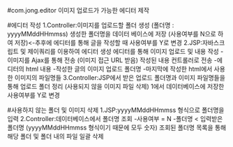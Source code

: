 #com.jong.editor
이미지 업로드가 가능한 에디터 제작
 
#에디터 작성
1.Controller:이미지를 업로드할 폴더 생성 (폴더명 : yyyyMMddHHmmss)
	     생성한 폴더명을 데이터 베이스에 저장 (사용여부를 N으로 하여 저장)<-추후에 에디터를 통해 글을 작성할 때 사용여부를 Y로 변경
2.JSP:자바스크립트 및 제이쿼리를 이용하여 에디터 생성
      에디터를 통해 이미지 업로드 및 내용 작성
	-이미지를 Ajax를 통해 전송 (이미지 접근 URL 받음)
      작성된 내용 컨트롤러로 전송
	-에디터의 html 내용
	-작성한 글의 이미지 업로드 폴더명
	-마지막에 작성한 html에서 사용한 이미지의 파일명들
3.Controller:JSP에서 받은 업로드 폴더명과 이미지 파일명들을 통해 업로드 폴더 정리 (사용되지 않을 이미지 파일 삭제)
	     1에서 데이터베이스에 저장한 사용여부를 Y로 변경

#사용하지 않는 폴더 및 이미지 삭제
1.JSP:yyyyMMddHHmmss 형식으로 폴더명을 입력
2.Controller:데이터베이스에서 폴더명 조회
		-사용여부 = N
		-폴더명 < 입력받은 폴더명 (yyyyMMddHHmmss 형식이기 때문에 모두 숫자)
	     조회된 폴더명 목록을 통해 해당 폴더 및 폴더 내의 파일 일괄 삭제
